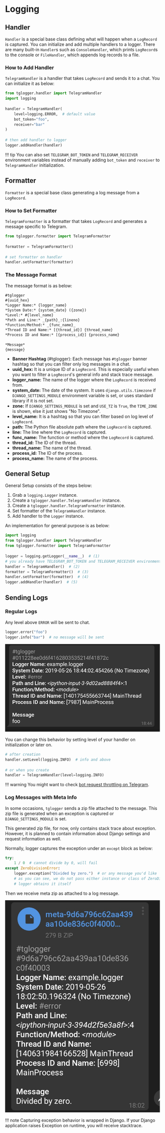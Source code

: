# Logging

## Handler

`Handler` is a special base class defining what will happen when a
`LogRecord` is captured. You can initialize and add multiple handlers to
a logger. There are many built-in `Handler`s such as `ConsoleHandler`,
which prints `LogRecord`s to the console or `FileHandler`, which appends
log records to a file.

### How to Add Handler

`TelegramHandler` is a handler that takes `LogRecord` and sends it to a
chat. You can initialize it as below:

```python
from tglogger.handler import TelegramHandler
import logging

handler = TelegramHandler(
    level=logging.ERROR,  # default value
    bot_token="foo",
    receiver="bar"
)

# then add handler to logger
logger.addHandler(handler)
```

!!! tip
    You can also set `TELEGRAM_BOT_TOKEN` and `TELEGRAM_RECEIVER`
    environment variables instead of manually adding `bot_token` and
    `receiver` to `TelegramHandler` initialization.

## Formatter

`Formatter` is a special base class generating a log message from a
`LogRecord`.

### How to Set Formatter

`TelegramFormatter` is a formatter that takes `LogRecord`
and generates a message specific to Telegram.

```python
from tglogger.formatter import TelegramFormatter

formatter = TelegramFormatter()

# set formatter on handler
handler.setFormatter(formatter)
```

### The Message Format

The message format is as below:

```
#tglogger
#{uuid_hex}
*Logger Name:* {logger_name}
*System Date:* {system_date} ({zone})
*Level:* #{level_name}
*Path and Line:* _{path}_:{lineno}
*Function/Method:* _{func_name}_
*Thread ID and Name:* [{thread_id}] {thread_name}
*Process ID and Name:* [{process_id}] {process_name}

*Message*
{message}
```

 - **Banner Hashtag** (#tglogger): Each message has `#tglogger` banner hashtag
 so that you can filter only log messages in a chat.
 - **uuid_hex:** It is a unique ID of a `LogRecord`. This is especially
 useful when you want to filter a `LogRecord`'s general info and stack
 trace message.
 - **logger_name:** The name of the logger where the `LogRecord` is
 received from.
 - **system_date:** The date of the system. It uses
 `django.utils.timezone` if `DJANGO_SETTINGS_MODULE` environment variable
 is set, or uses standard library if it is not set.
 - **zone:** If `DJANGO_SETTINGS_MODULE` is set and `USE_TZ` is `True`,
 the `TIME_ZONE` is shown, else it just shows "No Timezone".
 - **level_name:** It is a hashtag so that you can filter based on log
 level of `LogRecord`.
 - **path:** The Python file absolute path where the `LogRecord` is
 captured.
 - **line:** The line where the `LogRecord` is captured.
 - **func_name:** The function or method where the `LogRecord` is
 captured.
 - **thread_id:** The ID of the thread.
 - **thread_name:** The name of the thread.
 - **process_id:** The ID of the process.
 - **process_name:** The name of the process.

## General Setup

General Setup consists of the steps below:

1. Grab a `logging.Logger` instance.
2. Create a `tglogger.handler.TelegramHandler` instance.
3. Create a `tglogger.handler.TelegramFormatter` instance.
4. Set formatter of the `TelegramHandler` instance.
5. Add handler to the `Logger` instance.

An implementation for general purpose is as below:

```python
import logging
from tglogger.handler import TelegramHandler
from tglogger.formatter import TelegramFormatter

logger = logging.getLogger(__name__)  # (1)
# you already have TELEGRAM_BOT_TOKEN and TELEGRAM_RECEIVER environment variables
handler = TelegramHandler()  # (2)
formatter = TelegramFormatter()  # (3)
handler.setFormatter(formatter)  # (4)
logger.addHandler(handler)  # (5)
```

## Sending Logs

### Regular Logs

Any level above `ERROR` will be sent to chat.

```python
logger.error("foo")
logger.info("bar")  # no message will be sent
```

![Regular Log Message](img/message_example.png)

You can change this behavior by setting level of your
handler on initialization or later on.

```python
# after creation
handler.setLevel(logging.INFO)  # info and above

# or when you create
handler = TelegramHandler(level=logging.INFO)
```

!!! warning
    You might want to check [bot request throttling on Telegram](limitations.md#telegram-bot-request-throttle).

### Log Messages with Meta Info

In some occasions, `tglogger` sends a zip file attached to the message. This
zip file is generated when an exception is captured or `DJANGO_SETTINGS_MODULE`
is set.

This generated zip file, for now, only contains stack trace about exception.
However, it is planned to contain information about Django settings and
request information as well.

Normally, logger captures the exception under an `except` block as below:

```python
try:
    1 / 0  # cannot divide by 0, will fail
except ZeroDivisionError:
    logger.exception("Divided by zero.")  # or any message you'd like
    # as you can see, we do not pass either instance or class of ZeroDivisionError
    # logger obtains it itself
```

Then we receive meta zip as attached to a log message.

![Meta Message](img/meta_example.png)


!!! note
    Capturing exception behavior is wrapped in Django. If your Django
    application raises Exception on runtime, you will receive stacktrace.
